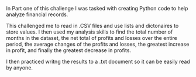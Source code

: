 In Part one of this challenge I was tasked with creating Python code to help analyze financial records.

This challenged me to read in .CSV files and use lists and dictonaires to store values. I then used my analysis skills to find the total number of months in the dataset, the net total of profits and losses over the entire period, the average changes of the profits and losses, the greatest increase in profit, and finally the greatest decrease in profits.

I then practiced writng the results to a .txt document so it can be easily read by anyone. 